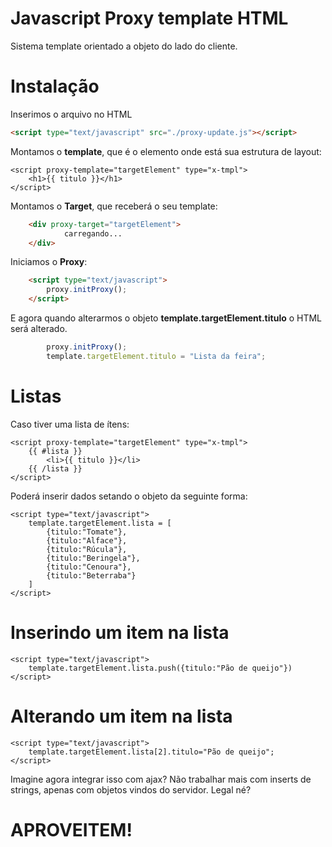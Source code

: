 
# Javascript Proxy template HTML
Sistema template orientado a objeto do lado do cliente.

# Instalação
Inserimos o arquivo no HTML 
```html
<script type="text/javascript" src="./proxy-update.js"></script>
```

Montamos o **template**, que é o elemento onde está sua estrutura de layout:

	<script proxy-template="targetElement" type="x-tmpl">
		<h1>{{ titulo }}</h1>
	</script>

Montamos o **Target**, que receberá o seu template:
```html
    <div proxy-target="targetElement">
    		carregando...
    </div>
```

Iniciamos o **Proxy**:
```html
	<script type="text/javascript">
		proxy.initProxy();
	</script>
```
E agora quando alterarmos o objeto **template.targetElement.titulo** o HTML será alterado.
```javascript
		proxy.initProxy();
		template.targetElement.titulo = "Lista da feira";
```
# Listas
Caso tiver uma lista de ítens:

    <script proxy-template="targetElement" type="x-tmpl">
    	{{ #lista }}
    		<li>{{ titulo }}</li>
    	{{ /lista }}
    </script>
Poderá inserir dados setando o objeto da seguinte forma:

    <script type="text/javascript">
	    template.targetElement.lista = [
		    {titulo:"Tomate"},
		    {titulo:"Alface"},
		    {titulo:"Rúcula"},
		    {titulo:"Beringela"},
		    {titulo:"Cenoura"},
		    {titulo:"Beterraba"}
	    ]
    </script>

# Inserindo um item na lista
	<script type="text/javascript">
		template.targetElement.lista.push({titulo:"Pão de queijo"})
	</script> 
# Alterando um item na lista
	<script type="text/javascript">
		template.targetElement.lista[2].titulo="Pão de queijo";
	</script> 

Imagine agora integrar isso com ajax?
Não trabalhar mais com inserts de strings, apenas com objetos vindos do  servidor.   Legal né? 

# APROVEITEM!